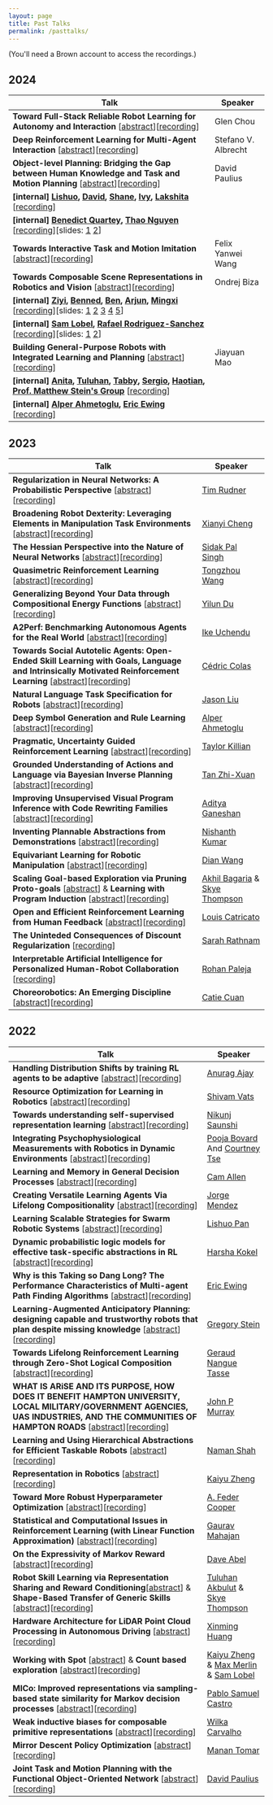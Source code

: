 ```yaml
---
layout: page
title: Past Talks
permalink: /pasttalks/
---
```


(You'll need a Brown account to access the recordings.)
<h2>2024</h2>
<table>
<thead>
  <tr>
    <th>Talk</th>
    <th>Speaker</th>
  </tr>
</thead>
<tbody>
  <tr>
    <td><b>Toward Full-Stack Reliable Robot Learning for Autonomy and Interaction</b> [<a href='abstracts/glenchou.txt' target="_blank">abstract</a>][<a href='https://brown.hosted.panopto.com/Panopto/Pages/Viewer.aspx?id=f89a50f8-b208-4c16-9d03-b103012dbd92' target="_blank">recording</a>]</td>
    <td>Glen Chou</td>
  </tr>
  <tr>
    <td><b>Deep Reinforcement Learning for Multi-Agent Interaction</b> [<a href='abstracts/stefanoalbrecht.txt' target="_blank">abstract</a>][<a href='https://brown.hosted.panopto.com/Panopto/Pages/Viewer.aspx?id=a32a4d42-eac8-45a0-8ad3-b10a0135683e' target='_blank'>recording</a>]</td>
    <td>Stefano V. Albrecht</td>
  </tr>
  <tr>
    <td><b>Object-level Planning: Bridging the Gap between Human Knowledge and Task and Motion Planning</b> [<a href='abstracts/davidpaulius.txt' target="_blank">abstract</a>][<a href='https://brown.hosted.panopto.com/Panopto/Pages/Viewer.aspx?id=4d4d8cf2-965b-4f60-8c0e-b111013014d8' target='_blank'>recording</a>]</td>
    <td>David Paulius</td>
  </tr>
  <tr>
    <td><b>[internal] <a href="https://www.panlishuo.com/" target="_blank">Lishuo</a>, <a href="https://taodav.cc/" target="_blank">David</a>, <a href="https://sparr.io/" target="_blank">Shane</a>, <a href="https://cs.brown.edu/people/grad/xhe71/" target="_blank">Ivy</a>, <a href="https://www.linkedin.com/in/lakshita-dodeja-15399321b/" target="_blank">Lakshita</a></b> [<a href='https://brown.hosted.panopto.com/Panopto/Pages/Viewer.aspx?id=770f2727-f138-4f05-b058-b1180133cd30' target='_blank'>recording</a>]</td><td></td>
  </tr>
  <tr>
    <td><b>[internal] <a href='https://benedictquartey.com/home-page' target="_blank">Benedict Quartey</a>, <a href='https://thao-nguyen-ai.github.io/' target="_blank">Thao Nguyen</a></b> [<a href='https://brown.hosted.panopto.com/Panopto/Pages/Viewer.aspx?id=e51d18f6-0bee-4acf-84ef-b11f012ec1fa' target='_blank'>recording</a>][slides: <a href='pdf/LIMP_Talk_Benedict.pdf' target="_blank">1</a> <a href="https://docs.google.com/presentation/d/1Mfv624cONP7E16hLCEBHJXxadQCO6m7-ziCPur-Fmjw/edit?usp=sharing" target="_blank">2</a>]</td><td></td>
  </tr>
  <tr>
    <td><b>Towards Interactive Task and Motion Imitation</b> [<a href='abstracts/felixwang.txt' target="_blank">abstract</a>][<a href='https://brown.hosted.panopto.com/Panopto/Pages/Viewer.aspx?id=08651f60-fdba-4160-952e-b1260133f8d1' target='_blank'>recording</a>]</td>
    <td>Felix Yanwei Wang</td> 
  </tr>
  <tr>
    <td><b>Towards Composable Scene Representations in Robotics and Vision</b> [<a href='abstracts/ondrejbiza.txt' target="_blank">abstract</a>][<a href='https://brown.hosted.panopto.com/Panopto/Pages/Viewer.aspx?id=b0a1556d-bb90-4fca-a239-b12d0130a9bb' target='_blank'>recording</a>]</td>
    <td>Ondrej Biza</td> 
  </tr>
  <tr>
    <td><b>[internal] <a href="https://yzylmc.github.io/" target="_blank">Ziyi</a>, <a href="https://cs.brown.edu/people/grad/bhedegaa/" target="_blank">Benned</a>, <a href="https://benjaminaspiegel.com/" target="_blank">Ben</a>, <a href="https://arjun-prakash.github.io/" target="_blank">Arjun</a>, <a href="https://saulbatman.github.io/" target="_blank">Mingxi</a></b> [<a href='https://brown.hosted.panopto.com/Panopto/Pages/Viewer.aspx?id=12df9810-de8f-4a71-9fe9-b1340121ea76' target='_blank'>recording</a>][slides: <a href="https://docs.google.com/presentation/d/17o0kTTD0Fr9F7g_PQ_E2FNKCUdqcbreB39IQXoFTxv8/edit?usp=sharing" target="_blank">1</a> <a href="https://drive.google.com/file/d/1wYVRpC5O9ZBeqz_EB1mhaK6waUyKWIGk/view?usp=sharing" target="_blank">2</a> <a href="https://drive.google.com/file/d/1cVG4jKJ9fxiLVHNbincsx9Y1Du6S7WA_/view?usp=sharing" target="_blank">3</a> <a href="https://docs.google.com/presentation/d/1rvFEgDjE6V-wnYNMVAKXf3sYZdaXn2kAwwLREaZODfg/edit?usp=sharing" target="_blank">4</a> <a href="https://docs.google.com/presentation/d/1YUL8QKFx9XB4dv6EXQRU-zxy7CzXIoBqXYVbN8oBD8k/edit?usp=sharing" target="_blank">5</a>]</td><td></td>
  </tr>
  <tr>
    <td><b>[internal] <a href='https://samlobel.github.io/' target="_blank">Sam Lobel</a>, <a href='https://rafarodsa.github.io/' target="_blank">Rafael Rodriguez-Sanchez</a></b> [<a href='https://brown.hosted.panopto.com/Panopto/Pages/Viewer.aspx?id=ef3601df-f890-40b4-85e8-b13b0123c278' target='_blank'>recording</a>][slides: <a href='https://docs.google.com/presentation/d/1peL8JSZTGAYz-04p_FWGFPxXyuhzUvYk/edit?usp=sharing&ouid=111469992764121383019&rtpof=true&sd=true' target="_blank">1</a> <a href="https://docs.google.com/presentation/d/1WSceiRs1DWRSTdfPRCmn1iL85SS8yive/edit?usp=sharing&ouid=111469992764121383019&rtpof=true&sd=true" target="_blank">2</a>]</td><td></td>
  </tr>
  <tr>
    <td><b>Building General-Purpose Robots with Integrated Learning and Planning</b> [<a href='abstracts/jiayuanmao.txt' target="_blank">abstract</a>][<a href='https://brown.hosted.panopto.com/Panopto/Pages/Viewer.aspx?id=4f4fd531-a03d-4a13-9dbd-b15701264e37' target='_blank'>recording</a>]</td>
    <td>Jiayuan Mao</td>
  </tr>
  <tr>
    <td><b>[internal] <a href="https://www.linkedin.com/in/anita-de-mello-koch-6423b486" target="_blank">Anita</a>, <a href="https://www.linkedin.com/in/mete-tuluhan-akbulut-90b21076" target="_blank">Tuluhan</a>, <a href="https://github.com/TabithaKO" target="_blank">Tabby</a>, <a href="http://www.sergioorozco.com/" target="_blank">Sergio</a>, <a href="https://haotianfu.me/" target="_blank">Haotian</a>, <a href="https://www.rwu.edu/academics/schools-and-colleges/seccm/faculty/matthew-r-stein-phd" target="_blank">Prof. Matthew Stein's Group</a></b> [<a href='https://brown.hosted.panopto.com/Panopto/Pages/Viewer.aspx?id=836d28ff-322e-4b57-8a5f-b165011fd061' target='_blank'>recording</a>]</td><td></td>
  </tr>
  <tr>
    <td><b>[internal] <a href='https://alpera.xyz/' target="_blank">Alper Ahmetoglu</a>, <a href='https://ewinge.me/' target="_blank">Eric Ewing</a></b> [<a href='https://brown.hosted.panopto.com/Panopto/Pages/Viewer.aspx?id=a97965b0-3d00-4608-a4b9-b16c011eb356' target='_blank'>recording</a>]</td><td></td>
  </tr>
</tbody>
</table>

<h2>2023</h2>
<table>
<thead>
  <tr>
    <th>Talk</th>
    <th>Speaker</th>
  </tr>
</thead>
<tbody>
  <tr>
    <td><b>Regularization in Neural Networks: A Probabilistic Perspective</b> [<a href='abstracts/timrudner.txt' target="_blank">abstract</a>][<a href='https://brown.hosted.panopto.com/Panopto/Pages/Viewer.aspx?id=0e1cdf54-2b41-42cf-bb3f-b0cb01325be8' target="_blank">recording</a>]</td>
    <td><a href='https://timrudner.com/' target="_blank">Tim Rudner</a></td>
  </tr>
  <tr>
    <td><b>Broadening Robot Dexterity: Leveraging Elements in Manipulation Task Environments</b> [<a href='abstracts/xianyicheng.txt' target="_blank">abstract</a>][<a href='https://brown.hosted.panopto.com/Panopto/Pages/Viewer.aspx?id=f414da95-cf41-4468-97b9-b0bd013952ad' target="_blank">recording</a>]</td>
    <td><a href='https://xianyicheng.github.io/' target="_blank">Xianyi Cheng</a></td>
  </tr>
  <tr>
    <td><b>The Hessian Perspective into the Nature of Neural Networks</b> [<a href='abstracts/sidakpalsingh.txt' target="_blank">abstract</a>][<a href='https://brown.hosted.panopto.com/Panopto/Pages/Viewer.aspx?id=40316280-6ebd-4e0b-ba2a-b0b6013255a1' target="_blank">recording</a>]</td>
    <td><a href='http://sidakpal.com/' target="_blank">Sidak Pal Singh</a></td>
  </tr>
  <tr>
    <td><b>Quasimetric Reinforcement Learning</b> [<a href='abstracts/tongzhouwang.txt' target="_blank">abstract</a>][<a href='https://brown.hosted.panopto.com/Panopto/Pages/Viewer.aspx?id=9c19b86c-ef96-44f7-bcaf-b0af0120a03f' target="_blank">recording</a>]</td>
    <td><a href='https://www.tongzhouwang.info/' target="_blank">Tongzhou Wang</a></td>
  </tr>
  <tr>
    <td><b>Generalizing Beyond Your Data through Compositional Energy Functions</b> [<a href='abstracts/yilundu.txt' target="_blank">abstract</a>][<a href='https://brown.hosted.panopto.com/Panopto/Pages/Viewer.aspx?id=ebb11f5d-8bd9-4ca0-93a5-b0a8011c6ff7' target="_blank">recording</a>]</td>
    <td><a href='https://yilundu.github.io/' target="_blank">Yilun Du</a></td>
  </tr>
  <tr>
    <td><b>A2Perf: Benchmarking Autonomous Agents for the Real World</b> [<a href='abstracts/ikeuchendu.txt' target="_blank">abstract</a>][<a href='https://brown.hosted.panopto.com/Panopto/Pages/Viewer.aspx?id=0fcab887-5eda-4de9-ac5d-b0a1011838e0' target="_blank">recording</a>]</td>
    <td><a href='https://ikeuchendu.com/' target="_blank">Ike Uchendu</a></td>
  </tr>
  <tr>
    <td><b>Towards Social Autotelic Agents: Open-Ended Skill Learning with Goals, Language and Intrinsically Motivated Reinforcement Learning</b> [<a href='abstracts/cedriccolas.txt' target="_blank">abstract</a>][<a href='https://brown.hosted.panopto.com/Panopto/Pages/Viewer.aspx?id=fa70f372-bfae-4b0c-b197-b09a011e2547' target="_blank">recording</a>]</td>
    <td><a href='https://ccolas.github.io/' target="_blank">Cédric Colas</a></td>
  </tr>
  <tr>
    <td><b>Natural Language Task Specification for Robots</b> [<a href='abstracts/jasonliu.txt' target="_blank">abstract</a>][<a href='https://brown.hosted.panopto.com/Panopto/Pages/Viewer.aspx?id=e9a7bf68-21e3-48a2-9a09-b0930119601e' target="_blank">recording</a>]</td>
    <td><a href='https://jasonxyliu.github.io/' target="_blank">Jason Liu</a></td>
  </tr>
 <tr>
    <td><b>Deep Symbol Generation and Rule Learning</b> [<a href='abstracts/alperahmetoglu.txt' target="_blank">abstract</a>][<a href='https://brown.hosted.panopto.com/Panopto/Pages/Viewer.aspx?id=eebf9755-4855-4d5e-8e0d-b08c011f6596' target="_blank">recording</a>]</td>
    <td><a href='https://alpera.xyz/' target="_blank">Alper Ahmetoglu</a></td>
  </tr> 
  <tr>
    <td><b>Pragmatic, Uncertainty Guided Reinforcement Learning</b> [<a href='abstracts/taylorkillian.txt' target="_blank">abstract</a>][<a href='https://brown.hosted.panopto.com/Panopto/Pages/Viewer.aspx?id=1393288a-7bbe-4dc8-beb9-b085011f7d87' target="_blank">recording</a>]</td>
    <td><a href='https://twkillian.github.io/' target="_blank">Taylor Killian</a></td>
  </tr> 
  <tr>
    <td><b>Grounded Understanding of Actions and Language via Bayesian Inverse Planning</b> [<a href='abstracts/tanzhixuan.txt' target="_blank">abstract</a>][<a href='https://brown.hosted.panopto.com/Panopto/Pages/Viewer.aspx?id=4e8ad957-0aaf-45f5-8189-b03f01293192' target="_blank">recording</a>]</td>
    <td><a href='https://ztangent.github.io/' target="_blank">Tan Zhi-Xuan</a></td>
  </tr> 
  <tr>
    <td><b>Improving Unsupervised Visual Program Inference with Code Rewriting Families</b> [<a href='abstracts/adityaganeshan.txt' target="_blank">abstract</a>][<a href='https://brown.hosted.panopto.com/Panopto/Pages/Viewer.aspx?id=6085a516-a1a9-4d00-9f12-aff90117cf62' target="_blank">recording</a>]</td>
    <td><a href='https://bardofcodes.github.io/' target="_blank">Aditya Ganeshan</a></td>
  </tr> 
  <tr>
    <td><b>Inventing Plannable Abstractions from Demonstrations</b> [<a href='abstracts/nishanthkumar.txt' target="_blank">abstract</a>][<a href='https://brown.hosted.panopto.com/Panopto/Pages/Viewer.aspx?id=7dfa10b7-d608-49f4-852e-aff201226421' target="_blank">recording</a>]</td>
    <td><a href='https://nishanthjkumar.com/' target="_blank">Nishanth Kumar</a></td>
  </tr> 
  <tr>
    <td><b>Equivariant Learning for Robotic Manipulation</b> [<a href='abstracts/dianwang.txt' target="_blank">abstract</a>][<a href='https://brown.hosted.panopto.com/Panopto/Pages/Viewer.aspx?id=da9756a6-0ac9-46e0-94bc-afeb01205379' target="_blank">recording</a>]</td>
    <td><a href='https://pointw.github.io/' target="_blank">Dian Wang</a></td>
  </tr>
  <tr>
    <td><b>Scaling Goal-based Exploration via Pruning Proto-goals</b> [<a href='abstracts/akhilbagaria.txt' target="_blank">abstract</a>] & <b>Learning with Program Induction</b> [<a href='abstracts/skyethompson.txt' target="_blank">abstract</a>][<a href='https://brown.hosted.panopto.com/Panopto/Pages/Viewer.aspx?id=45a45033-c460-483b-a447-afdd0120a6f7' target="_blank">recording</a>]</td>
    <td><a href='https://abagaria.github.io/' target="_blank">Akhil Bagaria</a> & <a href='https://scholar.google.com/citations?user=KdcjezcAAAAJ&hl=en' target="_blank">Skye Thompson</a></td>
  </tr>
  <tr>
    <td><b>Open and Efficient Reinforcement Learning from Human Feedback</b> [<a href='abstracts/louiscastricato.txt' target="_blank">abstract</a>][<a href='https://brown.hosted.panopto.com/Panopto/Pages/Viewer.aspx?id=3feed4f2-dd74-4c98-8a45-afba0130743c' target="_blank">recording</a>]</td>
    <td><a href='https://www.louiscastricato.com/' target="_blank">Louis Catricato</a></td>
  </tr>
  <tr>
    <td><b>The Uninteded Consequences of Discount Regularization</b> [<a href='https://brown.hosted.panopto.com/Panopto/Pages/Viewer.aspx?id=4b958ce6-284f-408e-8114-afb3012de8aa' target="_blank">recording</a>]</td>
    <td><a href='https://sarahrathnam.github.io/' target="_blank">Sarah Rathnam</a></td>
  </tr>
  <tr>
    <td><b>Interpretable Artificial Intelligence for Personalized Human-Robot Collaboration</b> [<a href='https://brown.hosted.panopto.com/Panopto/Pages/Viewer.aspx?id=30668346-9259-4a4c-a469-afac0132df7e' target="_blank">recording</a>]</td>
    <td><a href='https://www.rohanpaleja.com/' target="_blank">Rohan Paleja</a></td>
  </tr>
  <tr>
    <td><b>Choreorobotics: An Emerging Discipline</b> [<a href='abstracts/catiecuan.txt' target="_blank">abstract</a>][<a href='https://brown.hosted.panopto.com/Panopto/Pages/Viewer.aspx?id=4d49fce5-d94f-4935-b98c-afa5012de675' target="_blank">recording</a>]</td>
    <td><a href='https://catiecuan.com/' target="_blank">Catie Cuan</a></td>
  </tr>
</tbody>
</table>

<h2>2022</h2>
<table>
<thead>
  <tr>
    <th>Talk</th>
    <th>Speaker</th>
  </tr>
</thead>
<tbody>
  <tr>
    <td><b>Handling Distribution Shifts by training RL agents to be adaptive</b> [<a href='abstracts/anuragajay.txt' target="_blank">abstract</a>][<a href='https://drive.google.com/file/d/1o4zlo8A3SVL1xviRpt9Egnsm-7t4AkKP/view?usp=sharing' target="_blank">recording</a>]</td>
    <td><a href='https://anuragajay.github.io/' target="_blank">Anurag Ajay</a></td>
  </tr>
  <tr>
    <td><b>Resource Optimization for Learning in Robotics</b> [<a href='abstracts/shivamvats.txt' target="_blank">abstract</a>][<a href='https://drive.google.com/file/d/1i29PGRUrMAoBEzZxHHUji3YlWkStYZBq/view?usp=sharing' target="_blank">recording</a>]</td>
    <td><a href='https://shivamvats.com/' target="_blank">Shivam Vats</a></td>
  </tr>
  <tr>
    <td><b>Towards understanding self-supervised representation learning</b> [<a href='abstracts/nikunjsaunshi.txt' target="_blank">abstract</a>][<a href='https://drive.google.com/file/d/1thkbS-n1qLuYgkEb127gD8wO0KylT7Or/view?usp=share_link' target="_blank">recording</a>]</td>
    <td><a href='https://www.nikunjsaunshi.com/' target="_blank">Nikunj Saunshi</a></td>
  </tr>
  <tr>
    <td><b>Integrating Psychophysiological Measurements with Robotics in Dynamic Environments</b> [<a href='abstracts/poojaandcourtney.txt' target="_blank">abstract</a>][<a href='https://drive.google.com/file/d/1q6Zk58wsbOXMr7tZmU2_ltulIvD80oal/view?usp=sharing' target="_blank">recording</a>]</td>
    <td><a href='https://www.linkedin.com/in/pooja-bovard' target="_blank">Pooja Bovard</a> And <a href='https://cs.brown.edu/people/grad/cctse/' target="_blank">Courtney Tse</a></td>
  </tr>
  <tr>
    <td><b>Learning and Memory in General Decision Processes</b> [<a href='abstracts/camallen.txt' target="_blank">abstract</a>][<a href='https://drive.google.com/file/d/14Hf9fncRsRjmjtmJUL6dZSRcdCKAmOtv/view?usp=sharing' target="_blank">recording</a>]</td>
    <td><a href='https://camallen.net/' target="_blank">Cam Allen</a></td>
  </tr>
  <tr>
    <td><b>Creating Versatile Learning Agents Via Lifelong Compositionality</b> [<a href='abstracts/jorgemendez.txt' target="_blank">abstract</a>][<a href='https://drive.google.com/file/d/1RkszNHiyE-VpVowQ7YODMIc17o07Yhev/view?usp=sharing' target="_blank">recording</a>]</td>
    <td><a href='https://www.csail.mit.edu/person/jorge-mendez' target="_blank">Jorge Mendez</a></td>
  </tr>
  <tr>
    <td><b>Learning Scalable Strategies for Swarm Robotic Systems</b> [<a href='abstracts/lishuopan.txt' target="_blank">abstract</a>][<a href='https://drive.google.com/file/d/1PNpglCIQiuNtRKRIiM4jXHoXZpeOmTXT/view?usp=sharing' target="_blank">recording</a>]</td>
    <td><a href='https://www.panlishuo.com/' target="_blank">Lishuo Pan</a></td>
  </tr>
  <tr>
    <td><b>Dynamic probabilistic logic models for effective task-specific abstractions in RL</b> [<a href='abstracts/harshakokel.txt' target="_blank">abstract</a>][<a href='https://drive.google.com/file/d/13x6WzRi8nVKsZ4xQY_PZSw2E9JNNtpRc/view?usp=sharing' target="_blank">recording</a>]</td>
    <td><a href='https://harshakokel.com/' target="_blank">Harsha Kokel</a></td>
  </tr>
  <tr>
    <td><b>Why is this Taking so Dang Long? The Performance Characteristics of Multi-agent Path Finding Algorithms</b> [<a href='abstracts/ericewing.txt' target="_blank">abstract</a>][<a href='https://drive.google.com/file/d/1-QDX9yhz1pxELbrhHqy1iGDzjDrFkx9G/view?usp=sharing' target="_blank">recording</a>]</td>
    <td><a href='https://ewinge.me/' target="_blank">Eric Ewing</a></td>
  </tr>
  <tr>
    <td><b>Learning-Augmented Anticipatory Planning: designing capable and trustworthy robots that plan despite missing knowledge</b> [<a href='abstracts/gregorystein.txt' target="_blank">abstract</a>][<a href='https://drive.google.com/file/d/15mAt3DFq900IfYodqJ5Oxx0pp7xiEvyZ/view?usp=sharing' target="_blank">recording</a>]</td>
    <td><a href='https://gjstein.com/' target="_blank">Gregory Stein</a></td>
  </tr>
  <tr>
    <td><b>Towards Lifelong Reinforcement Learning through Zero-Shot Logical Composition</b> [<a href='abstracts/geraudtasse.txt' target="_blank">abstract</a>][<a href='https://drive.google.com/file/d/1ucIdkQAh9y4eRfSdD_JdgiPPotVYhM0y/view?usp=sharing' target="_blank">recording</a>]</td>
    <td><a href='https://geraudnt.github.io/' target="_blank">Geraud Nangue Tasse</a></td>
  </tr>
  <tr>
    <td><b>WHAT IS ARiSE AND ITS PURPOSE, HOW DOES IT BENEFIT HAMPTON UNIVERSITY, LOCAL MILITARY/GOVERNMENT AGENCIES, UAS INDUSTRIES, AND THE COMMUNITIES OF HAMPTON ROADS</b> [<a href='abstracts/johnpmurray.txt' target="_blank">abstract</a>][<a href='https://drive.google.com/file/d/1xda8ZtTLCWz1GU24G2HhbhEb5cC_eWNe/view?usp=sharing' target="_blank">recording</a>]</td>
    <td><a href='https://www.linkedin.com/in/john-murray-749893292' target="_blank">John P Murray</a></td>
  </tr>
  <tr>
    <td><b>Learning and Using Hierarchical Abstractions for Efficient Taskable Robots</b> [<a href='abstracts/geraudtasse.txt' target="_blank">abstract</a>][<a href='https://drive.google.com/file/d/1FEXJEr6J8C-hddAObTzET6sBKTU_6ePU/view?usp=sharing' target="_blank">recording</a>]</td>
    <td><a href='https://www.namanshah.net/' target="_blank">Naman Shah</a></td>
  </tr>
  <tr>
    <td><b>Representation in Robotics</b> [<a href='abstracts/kaiyuzheng.txt' target="_blank">abstract</a>][<a href='https://drive.google.com/file/d/13OO9SUWuNwSKZeoA1fma4hNz64tNo9PE/view?usp=sharing' target="_blank">recording</a>]</td>
    <td><a href='https://kaiyuzheng.me/' target="_blank">Kaiyu Zheng</a></td>
  </tr>
  <tr>
    <td><b>Toward More Robust Hyperparameter Optimization</b> [<a href='abstracts/afedercooper.txt' target="_blank">abstract</a>][<a href='https://drive.google.com/file/d/1zayhgJWOvlwqsTYnFrTYkiyFqZQuwCsR/view?usp=sharingt' target="_blank">recording</a>]</td>
    <td><a href='https://afedercooper.info/' target="_blank">A. Feder Cooper</a></td>
  </tr>
  <tr>
    <td><b>Statistical and Computational Issues in Reinforcement Learning (with Linear Function Approximation)</b> [<a href='abstracts/gauravmahajan.txt' target="_blank">abstract</a>][<a href='https://drive.google.com/file/d/1OSRSyupwbLG-PG-7wHGKUDJyEnZnwnq_/view?usp=sharing' target="_blank">recording</a>]</td>
    <td><a href='https://gomahajan.github.io/' target="_blank">Gaurav Mahajan</a></td>
  </tr>
  <tr>
    <td><b>On the Expressivity of Markov Reward</b> [<a href='abstracts/daveabel.txt' target="_blank">abstract</a>][<a href='https://drive.google.com/file/d/1nyOO4HQYVH3To0b-i9AI2abQQjlqdlgh/view?usp=sharing' target="_blank">recording</a>]</td>
    <td><a href='https://david-abel.github.io/' target="_blank">Dave Abel</a></td>
  </tr>
  <tr>
    <td><b>Robot Skill Learning via Representation Sharing and Reward Conditioning</b>[<a href='abstracts/tuluhanakbulut.txt' target="_blank">abstract</a>] & <b>Shape-Based Transfer of Generic Skills</b> [<a href='abstracts/skyethompson.txt' target="_blank">abstract</a>][<a href='https://drive.google.com/file/d/1YNw2egsp7ArblMY53kHVp0j1Jt6RjkQN/view?usp=sharing' target="_blank">recording</a>]</td>
    <td><a href='https://www.linkedin.com/in/mete-tuluhan-akbulut-90b21076/' target="_blank">Tuluhan Akbulut</a> & <a href='https://scholar.google.com/citations?user=KdcjezcAAAAJ&hl=en' target="_blank">Skye Thompson</a></td>
  </tr>
  <tr>
    <td><b>Hardware Architecture for LiDAR Point Cloud Processing in Autonomous Driving</b> [<a href='abstracts/xinminghuang.txt' target="_blank">abstract</a>][<a href='https://drive.google.com/file/d/1Myh42HheSwGCgfRzi39OtLvm1N1H1CQD/view?usp=sharing' target="_blank">recording</a>]</td>
    <td><a href='hhttps://users.wpi.edu/~xhuang/' target="_blank">Xinming Huang</a></td>
  </tr>
  <tr>
    <td><b>Working with Spot</b> [<a href='abstracts/max&kaiyu.txt' target="_blank">abstract</a>] & <b>Count based exploration</b> [<a href='abstracts/samlobel.txt' target="_blank">abstract</a>][<a href='https://drive.google.com/file/d/10KPiTRUYaBkCxvhZCj_MqBzi1sUjonSm/view?usp=sharing' target="_blank">recording</a>]</td>
    <td><a href='https://kaiyuzheng.me/' target="_blank">Kaiyu Zheng</a> & <a href='https://www.linkedin.com/in/maxmerlin/' target="_blank">Max Merlin</a> & <a href='https://samlobel.github.io/' target="_blank">Sam Lobel</a></td>
  </tr>
  <tr>
    <td><b>MICo: Improved representations via sampling-based state similarity for Markov decision processes</b> [<a href='abstracts/pablocastro.txt' target="_blank">abstract</a>][<a href='https://drive.google.com/file/d/1rgotoyfdwTu4GhNDXcxepyXZuzfPtPJM/view?usp=sharing' target="_blank">recording</a>]</td>
    <td><a href='https://psc-g.github.io/' target="_blank">Pablo Samuel Castro</a></td>
  </tr>
  <tr>
    <td><b>Weak inductive biases for composable primitive representations</b> [<a href='abstracts/wilkacarvalho.txt' target="_blank">abstract</a>][<a href='https://drive.google.com/file/d/1uoP3n5wRdgzqUhjLH27JT2wtCPKNrskk/view?usp=sharing' target="_blank">recording</a>]</td>
    <td><a href='https://cogscikid.com/' target="_blank">Wilka Carvalho</a></td>
  </tr>
  <tr>
    <td><b>Mirror Descent Policy Optimization</b> [<a href='abstracts/manantomar.txt' target="_blank">abstract</a>][<a href='https://drive.google.com/file/d/1umosW9BO5ixMJmJfTa5pbGPmYXeN6FJf/view?usp=sharing' target="_blank">recording</a>]</td>
    <td><a href='https://manantomar.github.io/' target="_blank">Manan Tomar</a></td>
  </tr>
  <tr>
    <td><b>Joint Task and Motion Planning with the Functional Object-Oriented Network</b> [<a href='abstracts/davidpaulius.txt' target="_blank">abstract</a>][<a href='https://drive.google.com/file/d/1BXKoq5OLQs-RqBfxu1KQQUExx0BkvIj_/view?usp=sharing' target="_blank">recording</a>]</td>
    <td><a href='https://davidpaulius.github.io/' target="_blank">David Paulius</a></td>
  </tr>
</tbody>
</table>
